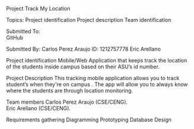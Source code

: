 Project
Track My Location

  
Topics:	 Project identification
         Project description
 	 Team identification
 

Submitted To:  
 	 GitHub
 	
Submitted By:
	 Carlos Perez Araujo    ID: 1212757778
	 Eric Arellano

               

Project  identification
Mobile/Web Application that keeps track the location of the students inside campus based on their 
ASU’s id number.

Project Description 
This tracking mobile application allows you to track student’s when they're on campus . The app will allow you to always know where the students are through  location monitoring.

Team members
Carlos Perez Araujo (CSE/CENG). 	
Eric Arellano (CSE/CENG). 	
	
Requirements gathering
Diagramming
Prototyping
Database Design
 







